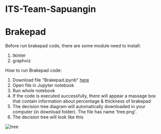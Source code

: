 # ITS-Team-Sapuangin

# Brakepad
Before run brakepad code, there are some module need to install:
1. tkinter
2. graphviz

How to run Brakepad code:
1. Download file "Brakepad.ipynb" [here](https://github.com/itsteamsapuangin/ITS-Team-Sapuangin/blob/main/Brakepad.ipynb)
2. Open file in Jupyter notebook
3. Run whole notebook
4. If the code is executed successfully, there will appear a massage box that contain information about percentage & thickness of brakepad
5. The decision tree diagram will automatically downloaded in your computer (in download folder). The file has name 'tree.png'. 
6. The decision tree will look like this

![tree](https://user-images.githubusercontent.com/99813942/154808293-eb9b0004-6ee9-40ff-8608-a32543d512a0.png)

